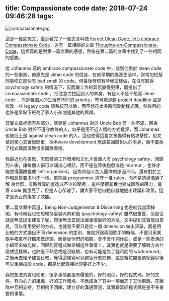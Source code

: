 title: Compassionate code
date: 2018-07-24 09:46:28
tags:
---

![compassionate.jpg](/img/2018-07/compassionate.jpg)

這是一篇感想文，最近看完了一篇文章叫做 [Forget Clean Code, let’s embrace Compassionate Code](http://johannesbrodwall.com/2018/06/24/forget-about-clean-code-lets-embrace-compassionate-code/)，還有一篇相關的文章 [Thoughts-on-Compassionate-Code](http://blog.markpearl.co.za/Thoughts-on-Compassionate-Code)，這裡寫的是對第一篇文章的感想，然後在第二篇的文章中找到了一些相同的感觸。

從 Johannes 寫的 embrace compassionate code 中，談到他對於 clean code 的一些衝突，他原先是 clean code 的信徒，在他早期的職涯生活中，常常加班幫同事修正那些有 bad smell 的 code，但最後發現有時候這樣做，在沒有取得 psychology safety 的情況下，反而讓工作的氣氛變得更糟，而提出了 compassionate code ，把注意力拉回到人的本身，有些人不是不想寫 clean code ，而是每個人的生活有不同的 priority，有可能是趕 project deadline 或是修改一些 legacy code 讓系統可以動，而不想花太多時間改動程式碼，然後目的也許是早點下班為了家人小孩或是其他的興趣。

其實文章裡面有些部分，感覺是 Johannes 對於 Uncle Bob 有一些不滿，因為 Uncle Bob 對於不遵守教條的人，似乎是用不近人情的方式批評，而 Johannes 也被冠上是 against clean code 的人，這也使得這篇文章變得有點攻擊性，但文章的核心其實很簡單，Software development 應該要回歸到人的本身，而不要為了程式碼而導致很多團隊摩擦。

我最近也在省思，怎麼樣的工作環境和文化才會讓人有 psychology safety，回歸到人後，讓每個人都可以講出心裡話，而不是在背後抱怨或是 murmur ，也許才能使得團隊變成 self-organized， 因為每個人加入團隊的原因不同，還有對於工作和品質要求也不一樣，單純讓 programmer 遵守一堆 rules，而不是透過溝通了解 為什麼，有時候真的會造成不少的摩擦 ，這些摩擦其實也變成團隊的阻力，儘管 code 變漂亮了，但是人心卻散了，讓大家不想自動自發地提出建議和改善，這才是真正的傷害了效能。

第二篇文章中寫道，Being Non-Judgemental & Discerning 也是給我當頭棒喝，有時候我也在想維持皇城內的和諧 (psychology safety) 雖然很重要，但是否就是無法提出建言了呢，然後無法去提出讓事情變好的方法，文中提到其實提出意見，可以使用更好的方式，也就是不要只是從一個 dimension 做出評論，而是用比較的方式講出不同 dimension 的差別，像是評論兩個歌手的時候，不要只用某歌手唱歌不好聽來做評論，而是從他們的唱腔，會不會作詞作曲，或是一些表演的小細節來做比較，回歸到寫程式做架構這件事情上，其實也就是需要了解對方為什麼或這樣做，也許是不熟悉或是沒經驗，也有可能是為了趕時間的 workaround，之後再去給予建言比較，覺得這樣寫可以避免什麼問題，或是幫忙開張票紀錄以後可以重構這段 code，都是比起直接批評要好上不少。

我的想法其實也簡單，很多事情都是有價值的，好的流程，好的程式碼，好的文件，有向心力的組織，好的工作環境，不應該為了其中一項而忘了其他東西，在團隊中互相支持，互相給予回饋，建立好的溝通管道，其實跟寫好程式碼是差不多重要的事情。
